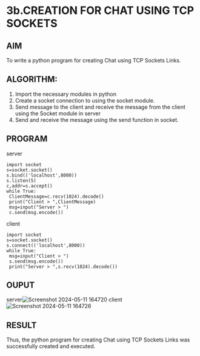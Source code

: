 # 3b.CREATION FOR CHAT USING TCP SOCKETS
## AIM
To write a python program for creating Chat using TCP Sockets Links.
## ALGORITHM:
1. Import the necessary modules in python
2. Create a socket connection to using the socket module.
3. Send message to the client and receive the message from the client using the Socket module in
 server
4. Send and receive the message using the send function in socket.
## PROGRAM
server
```
import socket
s=socket.socket()
s.bind(('localhost',8000))
s.listen(5)
c,addr=s.accept()
while True:
 ClientMessage=c.recv(1024).decode()
 print("Client > ",ClientMessage)
 msg=input("Server > ")
 c.send(msg.encode())
```
client
```
import socket
s=socket.socket()
s.connect(('localhost',8000))
while True:
 msg=input("Client > ")
 s.send(msg.encode())
 print("Server > ",s.recv(1024).decode())
```
## OUPUT
server![Screenshot 2024-05-11 164720](https://github.com/vijayr21/3b_CHAT_USING_TCP_SOCKETS/assets/149347607/11cde627-3db5-4764-b03a-19f23d7f5b7a)
client
![Screenshot 2024-05-11 164726](https://github.com/vijayr21/3b_CHAT_USING_TCP_SOCKETS/assets/149347607/9a73faa3-315c-467d-8ef6-8361ba30c23c)

## RESULT
Thus, the python program for creating Chat using TCP Sockets Links was successfully 
created and executed.
